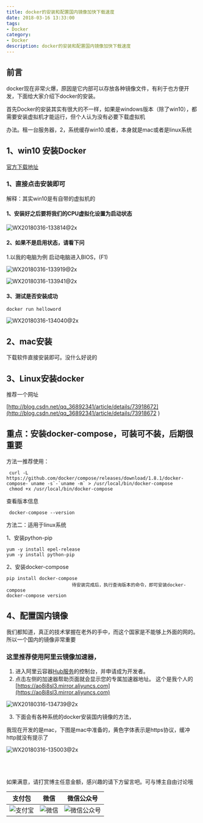 ```yaml
---
title: docker的安装和配置国内镜像加快下载速度
date: 2018-03-16 13:33:00
tags: 
- Docker
category: 
- Docker
description: docker的安装和配置国内镜像加快下载速度
---
```

<!-- image url 
https://raw.githubusercontent.com/HealerJean123/HealerJean123.github.io/master/blogImages
-->

## 前言

docker现在非常火爆，原因是它内部可以存放各种镜像文件，有利于也方便开发，下面给大家介绍下docker的安装。

首先Docker的安装其实有很大的不一样，如果是windows版本（除了win10），都需要安装虚拟机才能运行，但个人认为没有必要下载虚拟机

办法。租一台服务器，2，系统缓存win10.或者，本身就是mac或者是linux系统

## 1、win10 安装Docker<br/>

[官方下载地址](https://docs.docker.com/docker-for-windows/install/#download-docker-for-windows)

### 1、直接点击安装即可<br/>

解释：其实win10是有自带的虚拟机的<br/>

#### 1、安装好之后要将我们的CPU虚拟化设置为启动状态<br/>

![WX20180316-133814@2x](https://raw.githubusercontent.com/HealerJean123/HealerJean123.github.io/master/blogImages/WX20180316-133814@2x.png)


#### 2、如果不是启用状态，请看下问<br/>

1.以我的电脑为例 启动电脑进入BIOS，(F1)<br/>

![WX20180316-133919@2x](https://raw.githubusercontent.com/HealerJean123/HealerJean123.github.io/master/blogImages/WX20180316-133919@2x.png)


![WX20180316-133941@2x](https://raw.githubusercontent.com/HealerJean123/HealerJean123.github.io/master/blogImages/WX20180316-133941@2x.png)



#### 3、测试是否安装成功<br/>


```
docker run helloword

```

![WX20180316-134040@2x](https://raw.githubusercontent.com/HealerJean123/HealerJean123.github.io/master/blogImages/WX20180316-134040@2x.png)


## 2、mac安装

下载软件直接安装即可。没什么好说的

## 3、Linux安装docker

推荐一个网址 

[http://blog.csdn.net/qq_36892341/article/details/73918672](http://blog.csdn.net/qq_36892341/article/details/73918672
)


## 重点：安装docker-compose，可装可不装，后期很重要

方法一推荐使用：

```
 curl -L https://github.com/docker/compose/releases/download/1.8.1/docker-compose-`uname -s`-`uname -m` > /usr/local/bin/docker-compose 
 chmod +x /usr/local/bin/docker-compose
```

查看版本信息

```
 docker-compose --version
```


方法二：适用于linux系统

1、安装python-pip

```
yum -y install epel-release
yum -y install python-pip
```

2、安装docker-compose


```
pip install docker-compose
						待安装完成后，执行查询版本的命令，即可安装docker-compose
docker-compose version
```


## 4、配置国内镜像 
我们都知道，真正的技术掌握在老外的手中，而这个国家是不能够上外面的网的。所以一个国内的镜像非常重要

### 这里推荐使用阿里云镜像加速器，

1.	进入阿里云容器[Hub服务](https://cr.console.aliyun.com/?spm=5176.100239.blogcont29941.12.R6mUIX)的控制台，并申请成为开发者。 
2.	点击左侧的加速器帮助页面就会显示您的专属加速器地址。 这个是我个人的[https://ao8i8sl3.mirror.aliyuncs.com](https://ao8i8sl3.mirror.aliyuncs.com)

![WX20180316-134739@2x](https://raw.githubusercontent.com/HealerJean123/HealerJean123.github.io/master/blogImages/WX20180316-134739@2x.png)



3.	下面会有各种系统的docker安装国内镜像的方法，

我现在开发的是mac，下图是mac中准备的，黄色字体表示是https协议，缓冲http就没有提示了

![WX20180316-135003@2x](https://raw.githubusercontent.com/HealerJean123/HealerJean123.github.io/master/blogImages/WX20180316-135003@2x.png)






<br/><br/><br/>
如果满意，请打赏博主任意金额，感兴趣的请下方留言吧。可与博主自由讨论哦

|支付包 | 微信|微信公众号|
|:-------:|:-------:|:------:|
|![支付宝](https://raw.githubusercontent.com/HealerJean123/HealerJean123.github.io/master/assets/img/tctip/alpay.jpg) | ![微信](https://raw.githubusercontent.com/HealerJean123/HealerJean123.github.io/master/assets/img/tctip/weixin.jpg)|![微信公众号](https://raw.githubusercontent.com/HealerJean123/HealerJean123.github.io/master/assets/img/my/qrcode_for_gh_a23c07a2da9e_258.jpg)|




<!-- Gitalk 评论 start  -->

<link rel="stylesheet" href="https://unpkg.com/gitalk/dist/gitalk.css">
<script src="https://unpkg.com/gitalk@latest/dist/gitalk.min.js"></script> 
<div id="gitalk-container"></div>    
 <script type="text/javascript">
    var gitalk = new Gitalk({
		clientID: `1d164cd85549874d0e3a`,
		clientSecret: `527c3d223d1e6608953e835b547061037d140355`,
		repo: `HealerJean123.github.io`,
		owner: 'HealerJean123',
		admin: ['HealerJean123'],
		id: 'D3E6Wy9ttqlYdDfN',
    });
    gitalk.render('gitalk-container');
</script> 

<!-- Gitalk end -->


